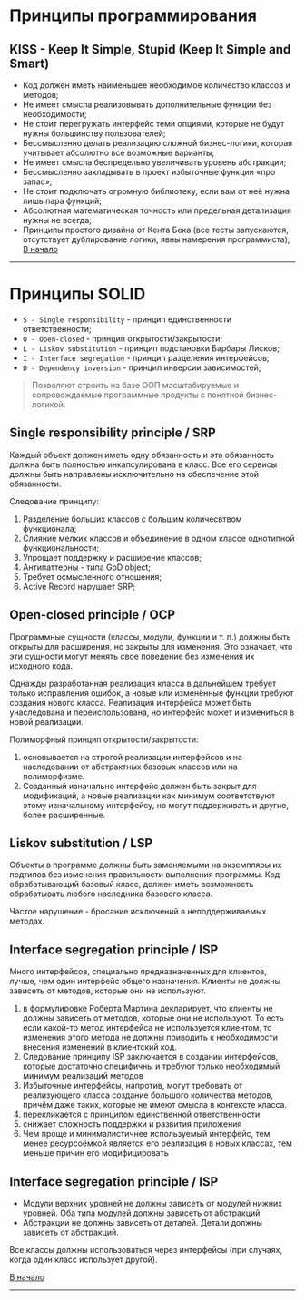 # Принципы программирования
## KISS - Keep It Simple, Stupid (Keep It Simple and Smart)
- Код должен иметь наименьшее необходимое количество классов и методов;
- Не имеет смысла реализовывать дополнительные функции без необходимости;
- Не стоит перегружать интерфейс теми опциями, которые не будут нужны большинству пользователей;
- Бессмысленно делать реализацию сложной бизнес-логики, которая учитывает абсолютно все возможные варианты;
- Не имеет смысла беспредельно увеличивать уровень абстракции;
- Бессмысленно закладывать в проект избыточные функции «про запас»;
- Не стоит подключать огромную библиотеку, если вам от неё нужна лишь пара функций;
- Абсолютная математическая точность или предельная детализация нужны не всегда;
- Принципы простого дизайна от Кента Бека (все тесты запускаются, отсутствует дублирование логики, явны намерения программиста);
  <br> [В начало](#Begin) <br>
---
<a name="Solid"></a>

# Принципы SOLID
- `S - Single responsibility` - принцип единственности ответственности;
- `O - Open-closed` - принцип открытости/закрытости;
- `L - Liskov substitution` - принцип подстановки Барбары Лисков;
- `I - Interface segregation` - принцип разделения интерфейсов;
- `D - Dependency inversion` - принцип инверсии зависимостей;

> Позволяют строить на базе ООП масштабируемые и сопровождаемые программные продукты с понятной бизнес-логикой.

## Single responsibility principle / SRP

Каждый объект должен иметь одну обязанность и эта обязанность должна быть полностью инкапсулирована в класс. Все его сервисы должны быть направлены исключительно на обеспечение этой обязанности.

Следование принципу:
1. Разделение больших классов с большим количесвтвом функционала;
2. Слияние мелких классов и объединение в одном классе однотипной функциональности;
3. Упрощает поддержку и расширение классов;
4. Антипаттерны - типа GoD object;
5. Требует осмысленного отношения;
6. Active Record нарушает SRP;

## Open-closed principle / OCP

Программные сущности (классы, модули, функции и т. п.) должны быть открыты для расширения, но закрыты для изменения. Это означает, что эти сущности могут менять свое поведение без изменения их исходного кода.

Однажды разработанная реализация класса в дальнейшем требует только исправления ошибок, а новые или изменённые функции требуют создания нового класса. Реализация интерфейса может быть унаследована и переиспользована, но интерфейс может и измениться в новой реализации.

Полиморфный принцип открытости/закрытости:

1. основывается на строгой реализации интерфейсов и на наследовании от абстрактных базовых классов или на полиморфизме.
2. Созданный изначально интерфейс должен быть закрыт для модификаций, а новые реализации как минимум соответствуют этому изначальному интерфейсу, но могут поддерживать и другие, более расширенные.

## Liskov substitution / LSP

Объекты в программе должны быть заменяемыми на экземпляры их подтипов без изменения правильности выполнения программы. Код обрабатывающий базовый класс, должен иметь возможность обрабатывать любого наследника базового класса.

Частое нарушение - бросание исключений в неподдерживаемых методах.

## Interface segregation principle / ISP

Много интерфейсов, специально предназначенных для клиентов, лучше, чем один интерфейс общего назначения. Клиенты не должны зависеть от методов, которые они не используют.
1. в формулировке Роберта Мартина декларирует, что клиенты не должны зависеть от методов, которые они не используют. То есть если какой-то метод интерфейса не используется клиентом, то изменения этого метода не должны приводить к необходимости внесения изменений в клиентский код.
2. Следование принципу ISP заключается в создании интерфейсов, которые достаточно специфичны и требуют только необходимый минимум реализаций методов
3. Избыточные интерфейсы, напротив, могут требовать от реализующего класса создание большого количества методов, причём даже таких, которые не имеют смысла в контексте класса.
4. перекликается с принципом единственной ответственности
5. снижает сложность поддержки и развития приложения
6. Чем проще и минималистичнее используемый интерфейс, тем менее ресурсоёмкой является его реализация в новых классах, тем меньше причин его модифицировать

## Interface segregation principle / ISP

- Модули верхних уровней не должны зависеть от модулей нижних уровней. Оба типа модулей должны зависеть от абстракций.
- Абстракции не должны зависеть от деталей. Детали должны зависеть от абстракций.

Все классы должны использоваться через интерфейсы (при случаях, когда один класс использует другой).

[В начало](#Begin) <br>

---